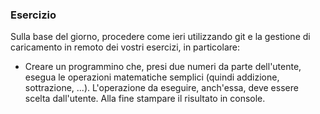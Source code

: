 ### Esercizio

Sulla base del giorno, procedere come ieri utilizzando git e la gestione di caricamento in remoto dei vostri esercizi, in particolare:

- Creare un programmino che, presi due numeri da parte dell'utente, esegua le operazioni matematiche semplici (quindi addizione, sottrazione, ...).
  L'operazione da eseguire, anch'essa, deve essere scelta dall'utente.
  Alla fine stampare il risultato in console.
